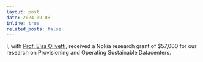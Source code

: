 ```yaml
---
layout: post
date: 2024-09-08
inline: true
related_posts: false
---
```


I, with [Prof. Elsa Olivetti](https://olivetti.mit.edu/), received a Nokia research grant of $57,000 for our research on Provisioning and Operating Sustainable Datacenters.
